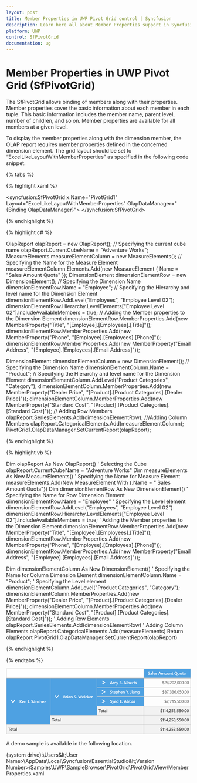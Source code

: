 ```yaml
---
layout: post
title: Member Properties in UWP Pivot Grid control | Syncfusion
description: Learn here all about Member Properties support in Syncfusion UWP Pivot Grid (SfPivotGrid) control and more.
platform: UWP
control: SfPivotGrid
documentation: ug
---
```


# Member Properties in UWP Pivot Grid (SfPivotGrid)

The SfPivotGrid allows binding of members along with their properties. Member properties cover the basic information about each member in each tuple. This basic information includes the member name, parent level, number of children, and so on. Member properties are available for all members at a given level.

To display the member properties along with the dimension member, the OLAP report requires member properties defined in the concerned dimension element. The grid layout should be set to “ExcelLikeLayoutWithMemberProperties” as specified in the following code snippet.

{% tabs %}

{% highlight xaml %}

<syncfusion:SfPivotGrid x:Name="PivotGrid1" Layout="ExcelLikeLayoutWithMemberProperties"
                        OlapDataManager="{Binding OlapDataManager}">
</syncfusion:SfPivotGrid>

{% endhighlight %}

{% highlight c# %}

OlapReport olapReport = new OlapReport();
// Specifying the current cube name
olapReport.CurrentCubeName = "Adventure Works";
MeasureElements measureElementColumn = new MeasureElements();
// Specifying the Name for the Measure Element
measureElementColumn.Elements.Add(new MeasureElement { Name = "Sales Amount Quota" });
DimensionElement dimensionElementRow = new DimensionElement();
// Specifying the Dimension Name
dimensionElementRow.Name = "Employee";
// Specifying the Hierarchy and level name for the Dimension Element
dimensionElementRow.AddLevel("Employees", "Employee Level 02");
dimensionElementRow.Hierarchy.LevelElements["Employee Level 02"].IncludeAvailableMembers = true;
// Adding the Member properties to the Dimension Element
dimensionElementRow.MemberProperties.Add(new MemberProperty("Title", "[Employee].[Employees].[Title]"));
dimensionElementRow.MemberProperties.Add(new MemberProperty("Phone", "[Employee].[Employees].[Phone]"));
dimensionElementRow.MemberProperties.Add(new MemberProperty("Email Address", "[Employee].[Employees].[Email Address]"));

DimensionElement dimensionElementColumn = new DimensionElement();
// Specifying the Dimension Name
dimensionElementColumn.Name = "Product";
// Specifying the Hierarchy and level name for the Dimension Element
dimensionElementColumn.AddLevel("Product Categories", "Category");
dimensionElementColumn.MemberProperties.Add(new MemberProperty("Dealer Price", "[Product].[Product Categories].[Dealer Price]"));
dimensionElementColumn.MemberProperties.Add(new MemberProperty("Standard Cost", "[Product].[Product Categories].[Standard Cost]"));
// Adding Row Members
olapReport.SeriesElements.Add(dimensionElementRow);
///Adding Column Members
olapReport.CategoricalElements.Add(measureElementColumn);
PivotGrid1.OlapDataManager.SetCurrentReport(olapReport);

{% endhighlight %}

{% highlight vb %}

Dim olapReport As New OlapReport()
' Selecting the Cube
olapReport.CurrentCubeName = "Adventure Works"
Dim measureElements As New MeasureElements()
' Specifying the Name for Measure Element
measureElements.Add(New MeasureElement With {.Name = " Sales Amount Quota"})
Dim dimensionElementRow As New DimensionElement()
' Specifying the Name for Row Dimension Element
dimensionElementRow.Name = "Employee"
' Specifying the Level element
dimensionElementRow.AddLevel("Employees", "Employee Level 02")
dimensionElementRow.Hierarchy.LevelElements["Employee Level 02"].IncludeAvailableMembers = true;
' Adding the Member properties to the Dimension Element
dimensionElementRow.MemberProperties.Add(new MemberProperty("Title", "[Employee].[Employees].[Title]"));
dimensionElementRow.MemberProperties.Add(new MemberProperty("Phone", "[Employee].[Employees].[Phone]"));
dimensionElementRow.MemberProperties.Add(new MemberProperty("Email Address", "[Employee].[Employees].[Email Address]"));

Dim dimensionElementColumn As New DimensionElement()
' Specifying the Name for Column Dimension Element
dimensionElementColumn.Name = "Product";
' Specifying the Level element
dimensionElementColumn.AddLevel("Product Categories", "Category");
dimensionElementColumn.MemberProperties.Add(new MemberProperty("Dealer Price", "[Product].[Product Categories].[Dealer Price]"));
dimensionElementColumn.MemberProperties.Add(new MemberProperty("Standard Cost", "[Product].[Product Categories].[Standard Cost]"));
' Adding Row Elements
olapReport.SeriesElements.Add(dimensionElementRow)
' Adding Column Elements
olapReport.CategoricalElements.Add(measureElements)
Return olapReport
PivotGrid1.OlapDataManager.SetCurrentReport(olapReport)

{% endhighlight %}

{% endtabs %}

![Member-properties_image1](Member-Properties_images/Member-properties_image1.png)

A demo sample is available in the following location.

{system drive}:\Users\&lt;User Name&gt;\AppData\Local\Syncfusion\EssentialStudio\&lt;Version Number&gt;\Samples\UWP\SampleBrowser\PivotGrid\PivotGrid\View\MemberProperties.xaml
